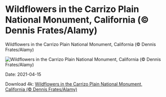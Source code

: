 # Wildflowers in the Carrizo Plain National Monument, California (© Dennis Frates/Alamy)

Wildflowers in the Carrizo Plain National Monument, California (© Dennis Frates/Alamy)

![Wildflowers in the Carrizo Plain National Monument, California (© Dennis Frates/Alamy)](https://bing.com/th?id=OHR.CarrizoPlain_EN-US7034817036_UHD.jpg&w=1024&h=576)

Date: 2021-04-15

Download 4k: [Wildflowers in the Carrizo Plain National Monument, California (© Dennis Frates/Alamy)](https://bing.com/th?id=OHR.CarrizoPlain_EN-US7034817036_UHD.jpg)

